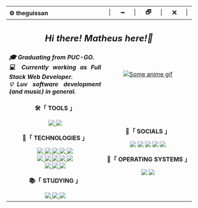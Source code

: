 <div>
  <table>
    <thead>
      <tr>
        <th align="left">⚙️ theguissan</th>
        <th align="right">│⠀⠀🗕⠀⠀│⠀⠀🗗⠀⠀│⠀⠀🗙⠀⠀│</th>
      </tr>
    </thead>
    <tbody>
       <tr>
        <td colspan="2" align="center">
          <h2 align="center"><i>Hi there! Matheus here!👋</i></h2>
        </td>
      </tr>
      <tr>
        <td colspan="1" align="justify">
          <b><i>🎓 Graduating from PUC-GO.</i></b><br>
          <b> <i> 💻 Currently working as Full Stack Web Developer.</i><b><br>
          <b><i>💡Luv software development (and music) in general.</i></b><br>
        </td>
        <td align="center">
          <a href="#blank"><img src="https://wiki.supercombo.gg/images/8/89/OChris02_stance.gif"  title="Some anime gif" alt="Some anime gif"></a>
        </td>
      </tr>
      <tr>
        <td colspan="1" align="center">
          <p><b>🛠️「 TOOLS 」</b></p>
            <a href="https://code.visualstudio.com/"><img src="https://img.shields.io/badge/IDE-VS_Code-0078D4?style=flat&logo=visual%20studio%20code&logoColor=0078D4">
            </a>
            <a href="https://www.eclipse.org/downloads/"><img src="https://img.shields.io/badge/IDE-Eclipse-2D2252?style=flat&logo=eclipse&logoColor=2D2252">
            </a>
          <br><p><b>🚀「 TECHNOLOGIES 」</b></p>
            <a href="#blank">
              <img src="https://img.shields.io/badge/Shell_Script-121011?style=flat&logo=gnu-bash&logoColor=white">
              <img src="https://img.shields.io/badge/HTML-E34F26?style=flat&logo=html5&logoColor=white">
              <img src="https://img.shields.io/badge/CSS-1572B6?style=flat&logo=css3&logoColor=white">
              <img src="https://img.shields.io/badge/JavaScript-F7DF1E?style=flat&logo=javascript&logoColor=black">
              <img src="https://img.shields.io/badge/TypeScript-007ACC?style=flat&logo=typescript&logoColor=white">
              <br/>
              <img src="https://img.shields.io/badge/Python-14354C?style=flat&logo=python&logoColor=white">
              <img src="https://img.shields.io/badge/PostgreSQL-%23316192.svg?style=flat&logo=postgresql&logoColor=white">
              <img src="https://img.shields.io/badge/Java-FFFFFF?style=flat&logo=openjdk&logoColor=black">
              <img src="https://img.shields.io/badge/Spring-6DB33F?style=flat&logo=spring&logoColor=white">
              <img src="https://img.shields.io/badge/Angular-DD0031?style=flat&logo=angular&logoColor=white">
              <br/>
              <img src="https://img.shields.io/badge/AngularJS-E23237?style=flat&logo=angularjs&logoColor=white">
              <img src="https://img.shields.io/badge/C-3776AB?style=flat&logo=c&logoColor=white">
              <img src="https://img.shields.io/badge/C%2B%2B-00599C?style=flat&logo=c%2B%2B&logoColor=white">
            </a>
          <br><p><b>📚「 STUDYING 」</b></p>
            <a href="#blank">
              <img src="https://img.shields.io/badge/clang-3776AB?style=flat&logo=c&logoColor=white">
               <img src="https://img.shields.io/badge/Java-FFFFFF?style=flat&logo=openjdk&logoColor=black">
               <img src="https://img.shields.io/badge/Spring-6DB33F?style=flat&logo=spring&logoColor=white">
            </a>
        </td>
        <td colspan="1" align="center">
          <p><b>👀「 SOCIALS 」</b></p>
          <a href="mailto:jovemtr00.mg@gmail.com"><img src="https://img.shields.io/badge/-Gmail-c14438?style=flat&logo=Gmail&logoColor=white"></a>
          <a href="https://www.linkedin.com/in/matheus-santana-3923461a8"><img src="https://img.shields.io/badge/LinkedIn-blue?style=flat&logo=Linkedin&logoColor=white"></a>
          <a href="https://www.last.fm/user/THXUS"><img src="https://img.shields.io/badge/Last.fm-E23237?style=flat&logo=last.fm&logoColor=white"></a>
          <a href="https://twitter.com/theguissan"><img src="https://img.shields.io/badge/Twitter-FFFFFF?style=flat&logo=twitter&logoColor=blue"></a>
          <a href="https://www.instagram.com/theguissan/"><img src="https://img.shields.io/badge/Instagram-E1306C?style=flat&logo=instagram&logoColor=white"></a>
          <br><p><b>💾「 OPERATING SYSTEMS 」</b></p>
          <a href="https://www.microsoft.com/software-download/windows11"><img src="https://img.shields.io/badge/OS-Windows_11-0078D6?style=flat&logo=microsoft&logoColor=blue"></a>
          <a href="_blank"><img src="https://img.shields.io/badge/OS-Pop!_OS_\_Ubuntu_WSL-FFFFFF?style=flat&logo=linux&logoColor=black"></a>
        </td>
      </tr>
<!--       <tr>
        <td colspan="2">
          <details>
            <summary><b>⚡ Events/Experiences</b></summary>
            <table align="center">
              <thead align="center">
                <tr>
                  <th>Icon</th>
                  <th>Name</th>
                  <th>Company</th>
                  <th>Date</th>
                  <th>Learned</th>
                </tr>
              </thead>
              <tbody align="center">
                <tr>
                  <td>
                    <img src="https://github.com/TreinaDev.png" width="25px" style="vertical-align: middle;" />
                  </td>
                  <td><a href="https://treinadev.com.br/" target="_blank">TreinaDev 7</a></td>
                  <td>Campus Code</td>
                  <td>2021</td>
                  <td>
                    Git, Signing Keys,<br/>
                    Ruby v3, Rails v6,<br/>
                    TDD, Following Conventions,<br/>
                    Linting, Pair Programming,<br/>
                    Daily Meeting
                  </td>
                </tr> -->
              </tbody>
            </table>
          </details>
        </td>
      </tr>
    </tbody>
  </table>
</div>

<!--
**LeDragoX/LeDragoX** is a ✨ _special_ ✨ repository because its `README.md` (this file) appears on your GitHub profile.

Here are some ideas to get you started:

- 🔭 I’m currently working on ...
- 🌱 I’m currently learning ...
- 👯 I’m looking to collaborate on ...
- 🤔 I’m looking for help with ...
- 💬 Ask me about ...
- 📫 How to reach me: ...
- 😄 Pronouns: ...
- ⚡ Fun fact: ...
  -->
